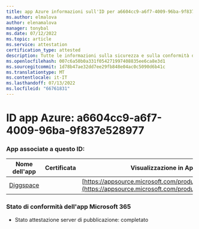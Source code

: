 ```yaml
---
title: app Azure informazioni sull'ID per a6604cc9-a6f7-4009-96ba-9f837e528977
ms.author: elmalova
author: elenamalova
manager: tonybal
ms.date: 07/12/2022
ms.topic: article
ms.service: attestation
certification_type: attested
description: Tutte le informazioni sulla sicurezza e sulla conformità disponibili per a6604cc9-a6f7-4009-96ba-9f837e528977.
ms.openlocfilehash: 007c6a50b0a331f054271997408835ee6ca8e3d1
ms.sourcegitcommit: 1d78b47ae32dd7ee29fb848e04ac0c5090d6b41c
ms.translationtype: MT
ms.contentlocale: it-IT
ms.lasthandoff: 07/13/2022
ms.locfileid: "66761831"
---
```

# <a name="azure-app-id-a6604cc9-a6f7-4009-96ba-9f837e528977"></a>ID app Azure: a6604cc9-a6f7-4009-96ba-9f837e528977


### <a name="apps-associated-with-this-id"></a>App associate a questo ID:
| **Nome dell'app** | **Certificata** | **Visualizzazione in AppSource** |
|--------------|---------------|-----------------------|
| [Diggspace](../forward/WA200004347.md) |  | [https://appsource.microsoft.com/product/office/WA200004347](https://appsource.microsoft.com/product/office/WA200004347) |

### <a name="microsoft-365-app-compliance-status"></a>Stato di conformità dell'app Microsoft 365
- Stato attestazione server di pubblicazione: completato
